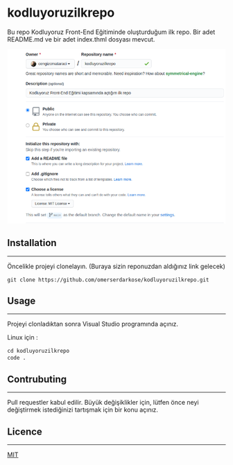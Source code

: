 # kodluyoruzilkrepo
Bu repo Kodluyoruz Front-End Eğitiminde oluşturduğum ilk repo. Bir adet README.md ve bir adet index.thml dosyası mevcut.

![resimGorunmezseAciklama](https://github.com/Kodluyoruz/taskforce/raw/main/git/odev1/figures/github.png)

## Installation
---
Öncelikle projeyi clonelayın. (Buraya sizin reponuzdan aldığınız link gelecek)
```
git clone https://github.com/omerserdarkose/kodluyoruzilkrepo.git
```
## Usage
---
Projeyi clonladıktan sonra Visual Studio programında açınız.

Linux için :
```
cd kodluyoruzilkrepo
code .
```
## Contrubuting
---
Pull requestler kabul edilir. Büyük değişiklikler için, lütfen önce neyi değiştirmek istediğinizi tartışmak için bir konu açınız.

## Licence
---
[MIT](https://choosealicense.com/licenses/mit/)